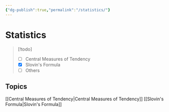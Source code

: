 ```yaml
---
{"dg-publish":true,"permalink":"/statistics/"}
---
```


# Statistics

>[!todo] 
> - [ ] Central Measures of Tendency
> - [x] Slovin's Formula
> - [ ] Others

## Topics
[[Central Measures of Tendency\|Central Measures of Tendency]]
[[Slovin's Formula\|Slovin's Formula]]